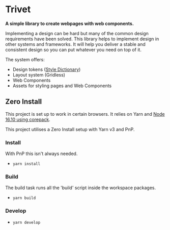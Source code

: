 # Trivet

**A simple library to create webpages with web components.**

Implementing a design can be hard but many of the common design requirements have been solved. This library helps to implement design in other systems and frameworks. It will help you deliver a stable and consistent design so you can put whatever you need on top of it.

The system offers:

-   Design tokens ([Style Dictionary](https://amzn.github.io/style-dictionary/#/))
-   Layout system (Gridless)
-   Web Components
-   Assets for styling pages and Web Components

## Zero Install

This project is set up to work in certain browsers.
It relies on Yarn and [Node 16.10 using corepack](https://yarnpkg.com/getting-started/install).

This project utilises a Zero Install setup with Yarn v3 and PnP.

### Install

With PnP this isn't always needed.

-   `yarn install`

### Build

The build task runs all the 'build' script inside the workspace packages.

-   `yarn build`

### Develop

-   `yarn develop`
